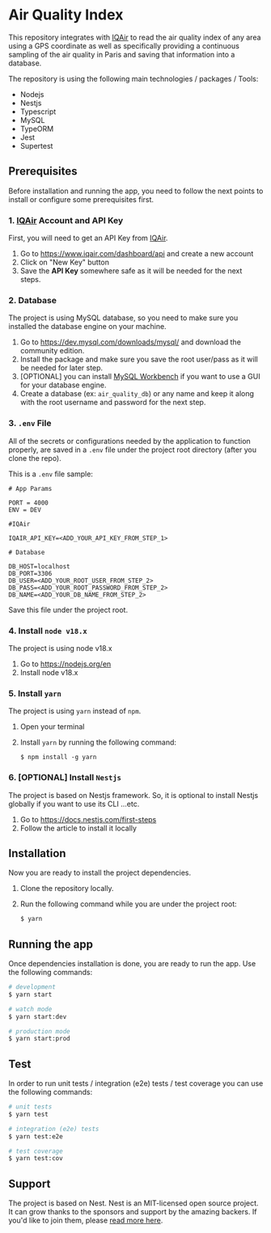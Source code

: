 # Air Quality Index

This repository integrates with [IQAir](https://www.iqair.com/) to read the air quality index of any area using a GPS coordinate as well as specifically providing a continuous sampling of the air quality in Paris and saving that information into a database.

The repository is using the following main technologies / packages / Tools: 
- Nodejs
- Nestjs
- Typescript
- MySQL
- TypeORM
- Jest
- Supertest

## Prerequisites

Before installation and running the app, you need to follow the next points to install or configure some prerequisites first.

### 1. [IQAir](https://www.iqair.com/) Account and API Key

First, you will need to get an API Key from [IQAir](https://www.iqair.com/).

1. Go to https://www.iqair.com/dashboard/api and create a new account
2. Click on "New Key" button
3. Save the **API Key** somewhere safe as it will be needed for the next steps.

### 2. Database

The project is using MySQL database, so you need to make sure you installed the database engine on your machine.

1. Go to https://dev.mysql.com/downloads/mysql/ and download the community edition.
2. Install the package and make sure you save the root user/pass as it will be needed for later step.
3. [OPTIONAL] you can install [MySQL Workbench](https://www.mysql.com/products/workbench/) if you want to use a GUI for your database engine.
4. Create a database (ex: `air_quality_db`) or any name and keep it along with the root username and password for the next step.

### 3. `.env` File

All of the secrets or configurations needed by the application to function properly, are saved in a `.env` file under the project root directory (after you clone the repo).

This is a `.env` file sample:

```
# App Params

PORT = 4000
ENV = DEV

#IQAir

IQAIR_API_KEY=<ADD_YOUR_API_KEY_FROM_STEP_1>

# Database

DB_HOST=localhost
DB_PORT=3306
DB_USER=<ADD_YOUR_ROOT_USER_FROM_STEP_2>
DB_PASS=<ADD_YOUR_ROOT_PASSWORD_FROM_STEP_2>
DB_NAME=<ADD_YOUR_DB_NAME_FROM_STEP_2>

```

Save this file under the project root.

### 4. Install `node v18.x`

The project is using node v18.x

1. Go to https://nodejs.org/en
2. Install node v18.x

### 5. Install `yarn`

The project is using `yarn` instead of `npm`.

1. Open your terminal
2. Install `yarn` by running the following command:

    ```
    $ npm install -g yarn
    ```

### 6. [OPTIONAL] Install `Nestjs`

The project is based on Nestjs framework. So, it is optional to install Nestjs globally if you want to use its CLI ...etc.

1. Go to https://docs.nestjs.com/first-steps
2. Follow the article to install it locally
## Installation

Now you are ready to install the project dependencies.

1. Clone the repository locally.
2. Run the following command while you are under the project root:

    ```bash
    $ yarn
    ```

## Running the app

Once dependencies installation is done, you are ready to run the app. Use the following commands:

```bash
# development
$ yarn start

# watch mode
$ yarn start:dev

# production mode
$ yarn start:prod
```

## Test

In order to run unit tests / integration (e2e) tests / test coverage you can use the following commands:

```bash
# unit tests
$ yarn test

# integration (e2e) tests
$ yarn test:e2e

# test coverage
$ yarn test:cov
```

## Support

The project is based on Nest. Nest is an MIT-licensed open source project. It can grow thanks to the sponsors and support by the amazing backers. If you'd like to join them, please [read more here](https://docs.nestjs.com/support).
